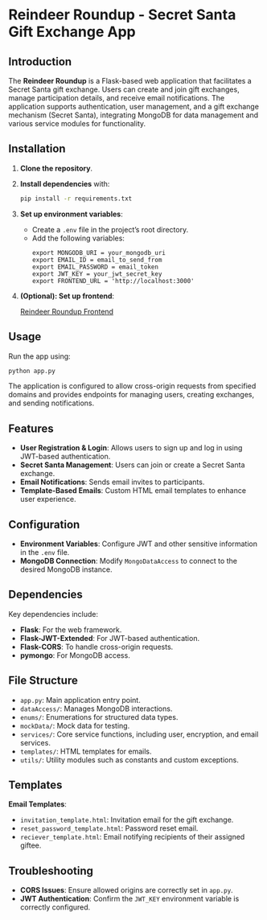 
# Reindeer Roundup - Secret Santa Gift Exchange App

## Introduction
The **Reindeer Roundup** is a Flask-based web application that facilitates a Secret Santa gift exchange. Users can create and join gift exchanges, manage participation details, and receive email notifications. The application supports authentication, user management, and a gift exchange mechanism (Secret Santa), integrating MongoDB for data management and various service modules for functionality.

## Installation
1. **Clone the repository**.
2. **Install dependencies** with:
   ```bash
   pip install -r requirements.txt
   ```
3. **Set up environment variables**:
   - Create a `.env` file in the project’s root directory.
   - Add the following variables:
     ```plaintext
     export MONGODB_URI = your_mongodb_uri
     export EMAIL_ID = email_to_send_from
     export EMAIL_PASSWORD = email_token
     export JWT_KEY = your_jwt_secret_key
     export FRONTEND_URL = 'http://localhost:3000' 
     ```
4. **(Optional): Set up frontend**:

   [Reindeer Roundup Frontend](https://github.com/mattespositotech/reindeerRoundupFrontend)

## Usage
Run the app using:
```bash
python app.py
```
The application is configured to allow cross-origin requests from specified domains and provides endpoints for managing users, creating exchanges, and sending notifications.

## Features
- **User Registration & Login**: Allows users to sign up and log in using JWT-based authentication.
- **Secret Santa Management**: Users can join or create a Secret Santa exchange.
- **Email Notifications**: Sends email invites to participants.
- **Template-Based Emails**: Custom HTML email templates to enhance user experience.

## Configuration
- **Environment Variables**: Configure JWT and other sensitive information in the `.env` file.
- **MongoDB Connection**: Modify `MongoDataAccess` to connect to the desired MongoDB instance.

## Dependencies
Key dependencies include:
- **Flask**: For the web framework.
- **Flask-JWT-Extended**: For JWT-based authentication.
- **Flask-CORS**: To handle cross-origin requests.
- **pymongo**: For MongoDB access.

## File Structure
- `app.py`: Main application entry point.
- `dataAccess/`: Manages MongoDB interactions.
- `enums/`: Enumerations for structured data types.
- `mockData/`: Mock data for testing.
- `services/`: Core service functions, including user, encryption, and email services.
- `templates/`: HTML templates for emails.
- `utils/`: Utility modules such as constants and custom exceptions.

## Templates
**Email Templates**:
- `invitation_template.html`: Invitation email for the gift exchange.
- `reset_password_template.html`: Password reset email.
- `reciever_template.html`: Email notifying recipients of their assigned giftee.

## Troubleshooting
- **CORS Issues**: Ensure allowed origins are correctly set in `app.py`.
- **JWT Authentication**: Confirm the `JWT_KEY` environment variable is correctly configured.